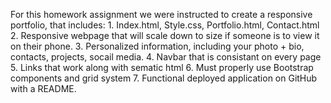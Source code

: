 For this homework assignment we were instructed to create a responsive portfolio, that includes:
    1. Index.html, Style.css, Portfolio.html, Contact.html
    2. Responsive webpage that will scale down to size if someone is to view it on their phone.
    3. Personalized information, including your photo + bio, contacts, projects, socail media.
    4. Navbar that is consistant on every page
    5. Links that work along with sematic html
    6. Must properly use Bootstrap components and grid system 
    7. Functional deployed application on GitHub with a README.
